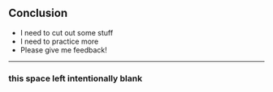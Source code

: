 ## Conclusion

- I need to cut out some stuff
- I need to practice more
- Please give me feedback!

---

### this space left intentionally blank